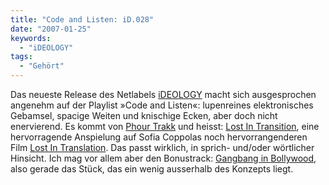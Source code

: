 ```yaml
---
title: "Code and Listen: iD.028"
date: "2007-01-25"
keywords:
  - "iDEOLOGY"
tags:
  - "Gehört"
---
```


Das neueste Release des Netlabels [iDEOLOGY](http://www.ideology.de/index2.php) macht sich ausgesprochen angenehm auf der Playlist »Code and Listen«: lupenreines elektronisches Gebamsel, spacige Weiten und knischige Ecken, aber doch nicht enervierend. Es kommt von [Phour Trakk](http://www.ideology.de/archives/artists000115.php) und heisst: [Lost In Transition](http://www.ideology.de/archives/artists000165.php), eine hervorragende Anspielung auf Sofia Coppolas noch hervorrangenderen Film [Lost In Translation](http://imdb.com/title/tt0335266/). Das passt wirklich, in sprich- und/oder wörtlicher Hinsicht. Ich mag vor allem aber den Bonustrack: [Gangbang in Bollywood](ftp://ftp.scene.org/pub/music/groups/ideology/id028/id028_12_-_phour_trakk-gangbang_in_bollywood.mp3), also gerade das Stück, das ein wenig ausserhalb des Konzepts liegt.
